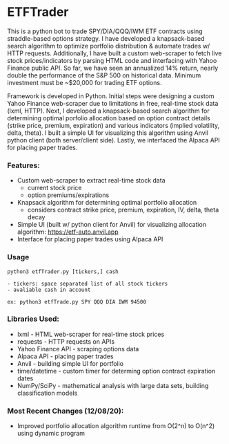 # ETFTrader

This is a python bot to trade SPY/DIA/QQQ/IWM ETF contracts using straddle-based options strategy. I have developed a knapsack-based search algorithm to optimize portfolio distribution & automate trades w/ HTTP requests. Additionally, I have built a custom web-scraper to fetch live stock prices/indicators by parsing HTML code and interfacing with Yahoo Finance public API. So far, we have seen an annualized 14% return, nearly double the performance of the S&P 500 on historical data. Minimum investment must be ~$20,000 for trading ETF options.

Framework is developed in Python. Initial steps were designing a custom Yahoo Finance web-scraper due to limitations in free, real-time stock data (lxml, HTTP). Next, I developed a knapsack-based search algorithm for determining optimal porfolio allocation based on option contract details (strike price, premium, expiration) and various indicators (implied volatility, delta, theta). I built a simple UI for visualizing this algorithm using Anvil python client (both server/client side). Lastly, we interfaced the Alpaca API for placing paper trades.


### Features:
- Custom web-scraper to extract real-time stock data
  - current stock price
  - option premiums/expirations
- Knapsack algorithm for determining optimal portfolio allocation
  - considers contract strike price, premium, expiration, IV, delta, theta decay
- Simple UI (built w/ python client for Anvil) for visualizing allocation algorithm: https://etf-auto.anvil.app
- Interface for placing paper trades using Alpaca API

### Usage

    python3 etfTrader.py [tickers,] cash
    
    - tickers: space separated list of all stock tickers
    - avaliable cash in account
   
    ex: python3 etfTrade.py SPY QQQ DIA IWM 94500
    
      
### Libraries Used:
- lxml - HTML web-scraper for real-time stock prices
- requests - HTTP requests on APIs
- Yahoo Finance API - scraping options data
- Alpaca API - placing paper trades
- Anvil - building simple UI for portfolio
- time/datetime - custom timer for determing option contract expiration dates
- NumPy/SciPy - mathematical analysis with large data sets, building classification models

    
### Most Recent Changes (12/08/20):
- Improved portfolio allocation algorithm runtime from O(2^n) to O(n^2) using dynamic program

